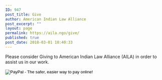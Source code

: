 ```yaml
---
ID: 947
post_title: Give
author: American Indian Law Alliance
post_excerpt: ""
layout: page
permalink: https://aila.ngo/give/
published: true
post_date: 2018-03-01 10:40:33
---
```

Please consider Giving to American Indian Law Alliance (AILA) in order to assist us in our work.

<form action="https://www.paypal.com/cgi-bin/webscr" method="post" target="_top"><input name="cmd" type="hidden" value="_s-xclick" />

<input name="hosted_button_id" type="hidden" value="VNPKXRH4STZYA" />

<input alt="PayPal - The safer, easier way to pay online!" name="submit" src="https://www.paypalobjects.com/en_US/i/btn/btn_donateCC_LG.gif" type="image" />

<img src="https://www.paypalobjects.com/en_US/i/scr/pixel.gif" alt="" width="1" height="1" border="0" />

</form>
